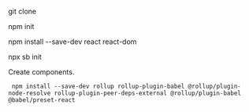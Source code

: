 

git clone

npm init

npm install --save-dev react react-dom

npx sb init

Create components.

```
 npm install --save-dev rollup rollup-plugin-babel @rollup/plugin-node-resolve rollup-plugin-peer-deps-external @rollup/plugin-babel @babel/preset-react
```